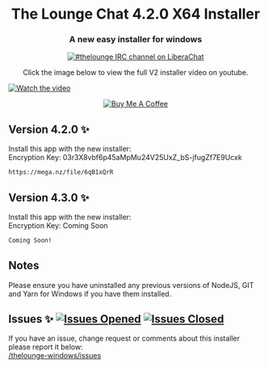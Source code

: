 <h1 align="center">
  The Lounge Chat 4.2.0 X64 Installer
</h1>

<h3 align="center">
	A new easy installer for windows
</h3>

<p align="center">
	<a href="https://demo.thelounge.chat/"><img
		alt="#thelounge IRC channel on LiberaChat"
		src="https://img.shields.io/badge/libera.chat-%23thelounge-415364.svg?colorA=ff9e18"></a>
</p>
<p align="center">
Click the image below to view the full V2 installer video on youtube.
</p>

[![Watch the video](https://i.imgur.com/JE55msg.png)](https://www.youtube.com/watch?v=RzSz-Qrj7rM)

<p align="center">
<a href="https://www.buymeacoffee.com/aab12345" target="_blank"><img src="https://lounge-group.co.uk/buy-me-a-coffee.png" alt="Buy Me A Coffee"></a>
</p>

## Version 4.2.0 :sparkles:
Install this app with the new installer:<br>
Encryption Key: 03r3X8vbf6p45aMpMu24V25UxZ_bS-jfugZf7E9Ucxk

```sh
https://mega.nz/file/6qB1xQrR
```

## Version 4.3.0 :sparkles:
Install this app with the new installer:<br>
Encryption Key: Coming Soon

```sh
Coming Soon!
```

## Notes
Please ensure you have uninstalled any previous versions of NodeJS, GIT and Yarn for Windows if you have them installed.

## Issues :sparkles: <a href="https://github.com/aab12345/thelounge-windows/issues?q=is%3Aopen+is%3Aissue"> <img alt="Issues Opened" src="https://img.shields.io/github/issues/aab12345/thelounge-windows?color=green&style=plastic"></a> <a href="https://github.com/aab12345/thelounge-windows/issues?q=is%3Aissue+is%3Aclosed"> <img alt="Issues Closed" src="https://img.shields.io/github/issues-closed/aab12345/thelounge-windows?color=orange&style=plastic"></a> <br />
If you have an issue, change request or comments about this installer please report it below:<br/>
<a href="https://github.com/aab12345/thelounge-windows/issues">/thelounge-windows/issues</a>
